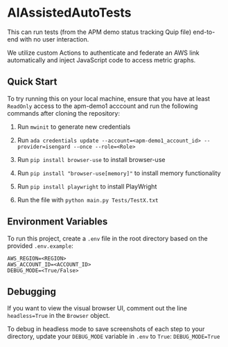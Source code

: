 # AIAssistedAutoTests
This can run tests (from the APM demo status tracking Quip file) end-to-end with no user interaction.

We utilize custom Actions to authenticate and federate an AWS link automatically and inject JavaScript code to access metric graphs.

## Quick Start
To try running this on your local machine, ensure that you have at least `ReadOnly` access to the apm-demo1 acccount and run the following commands after cloning the repository:
1. Run `mwinit` to generate new credentials  

2. Run `ada credentials update --account=<apm-demo1_account_id> --provider=isengard --once --role=<Role>`

3. Run `pip install browser-use` to install browser-use
4. Run `pip install "browser-use[memory]"` to install memory functionality

5. Run `pip install playwright` to install PlayWright

6. Run the file with `python main.py Tests/TestX.txt`

## Environment Variables
To run this project, create a `.env` file in the root directory based on the provided `.env.example`:

```
AWS_REGION=<REGION>
AWS_ACCOUNT_ID=<ACCOUNT_ID>
DEBUG_MODE=<True/False>
```

## Debugging

If you want to view the visual browser UI, comment out the line `headless=True` in the `Browser` object.

To debug in headless mode to save screenshots of each step to your directory, update your `DEBUG_MODE` variable in `.env` to `True`:
`DEBUG_MODE=True`
